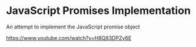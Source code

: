 # JavaScript Promises Implementation
An attempt to implement the JavaScript promise object

https://www.youtube.com/watch?v=H8Q83DPZy6E